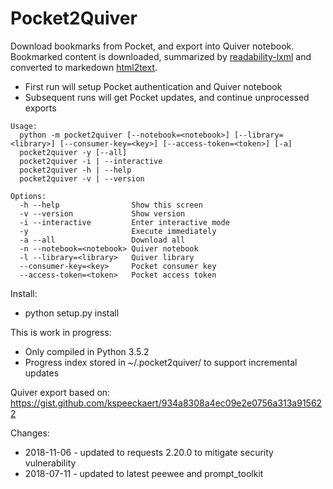 # Pocket2Quiver

Download bookmarks from Pocket, and export into Quiver notebook.
Bookmarked content is downloaded, summarized by [readability-lxml](https://github.com/predatell/python-readability-lxml) and converted to markedown [html2text](https://github.com/Alir3z4/html2text/).

* First run will setup Pocket authentication and Quiver notebook
* Subsequent runs will get Pocket updates, and continue unprocessed exports 

```
Usage:
  python -m pocket2quiver [--notebook=<notebook>] [--library=<library>] [--consumer-key=<key>] [--access-token=<token>] [-a]
  pocket2quiver -y [--all]
  pocket2quiver -i | --interactive
  pocket2quiver -h | --help
  pocket2quiver -v | --version

Options:
  -h --help                Show this screen
  -v --version             Show version
  -i --interactive         Enter interactive mode
  -y                       Execute immediately
  -a --all                 Download all
  -n --notebook=<notebook> Quiver notebook
  -l --library=<library>   Quiver library
  --consumer-key=<key>     Pocket consumer key    
  --access-token=<token>   Pocket access token
```
Install:
- python setup.py install

This is work in progress:
- Only compiled in Python 3.5.2
- Progress index stored in ~/.pocket2quiver/ to support incremental updates


Quiver export based on:
https://gist.github.com/kspeeckaert/934a8308a4ec09e2e0756a313a915622


Changes:
- 2018-11-06 - updated to requests 2.20.0 to mitigate security vulnerability
- 2018-07-11 - updated to latest peewee and prompt_toolkit
